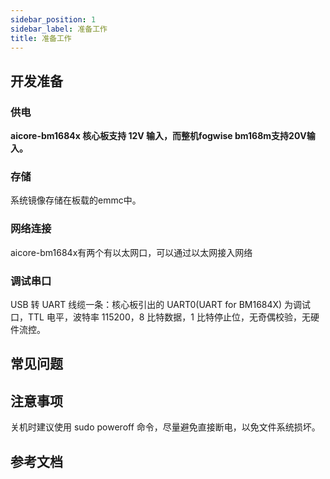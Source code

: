 ```yaml
---
sidebar_position: 1
sidebar_label: 准备工作
title: 准备工作
---
```


## 开发准备

### 供电

**aicore-bm1684x 核心板支持 12V 输入，而整机fogwise bm168m支持20V输入。**

### 存储

系统镜像存储在板载的emmc中。

### 网络连接

aicore-bm1684x有两个有以太网口，可以通过以太网接入网络

### 调试串口

USB 转 UART 线缆一条：核心板引出的 UART0(UART for BM1684X) 为调试口，TTL
电平，波特率 115200，8 比特数据，1 比特停止位，无奇偶校验，无硬件流控。

## 常见问题

## 注意事项

关机时建议使用 sudo poweroff 命令，尽量避免直接断电，以免文件系统损坏。

## 参考文档
